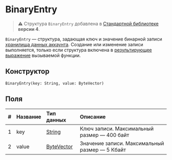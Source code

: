 # BinaryEntry

> :warning: Структура `BinaryEntry` добавлена в [Стандартной библиотеке](/ru/ride/script/standard-library) **версии 4**.

`BinaryEntry` — cтруктура, задающая ключ и значение бинарной записи [хранилища данных аккаунта](/ru/blockchain/account/account-data-storage). Cоздание или изменение записи выполняется, только если структура включена в [результирующее выражение](/ru/ride/functions/callable-function#резуnьтат-выпоnнения-2) вызываемой функции.

## Конструктор

```ride
BinaryEntry(key: String, value: ByteVector)
```

## Поля

|   #   | Название | Тип данных | Описание |
| :--- | :--- | :--- | :--- |
| 1 | key | [String](/ru/ride/data-types/string) | Ключ записи. Максимальный размер — 400 байт |
| 2 | value| [ByteVector](/ru/ride/data-types/byte-vector) | Значение записи. Максимальный размер — 5 Кбайт |

